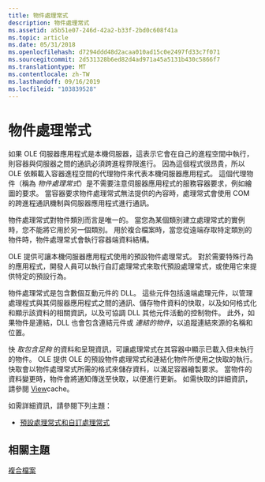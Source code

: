 ```yaml
---
title: 物件處理常式
description: 物件處理常式
ms.assetid: a5b51e07-246d-42a2-b33f-2bd0c608f41a
ms.topic: article
ms.date: 05/31/2018
ms.openlocfilehash: d7294ddd48d2acaa010ad15c0e2497fd33c7f071
ms.sourcegitcommit: 2d531328b6ed82d4ad971a45a5131b430c5866f7
ms.translationtype: MT
ms.contentlocale: zh-TW
ms.lasthandoff: 09/16/2019
ms.locfileid: "103839528"
---
```

# <a name="object-handlers"></a>物件處理常式

如果 OLE 伺服器應用程式是本機伺服器，這表示它會在自己的進程空間中執行，則容器與伺服器之間的通訊必須跨進程界限進行。 因為這個程式很昂貴，所以 OLE 依賴載入容器進程空間的代理物件來代表本機伺服器應用程式。 這個代理物件（稱為 *物件處理常式*）是不需要注意伺服器應用程式的服務容器要求，例如繪圖的要求。 當容器要求物件處理常式無法提供的內容時，處理常式會使用 COM 的跨進程通訊機制與伺服器應用程式進行通訊。

物件處理常式對物件類別而言是唯一的。 當您為某個類別建立處理常式的實例時，您不能將它用於另一個類別。 用於複合檔案時，當您從遠端存取特定類別的物件時，物件處理常式會執行容器端資料結構。

OLE 提供可讓本機伺服器應用程式使用的預設物件處理常式。 對於需要特殊行為的應用程式，開發人員可以執行自訂處理常式來取代預設處理常式，或使用它來提供特定的預設行為。

物件處理常式是包含數個互動元件的 DLL。 這些元件包括遠端處理元件，以管理處理程式與其伺服器應用程式之間的通訊、儲存物件資料的快取，以及如何格式化和顯示該資料的相關資訊，以及可協調 DLL 其他元件活動的控制物件。 此外，如果物件是連結，DLL 也會包含連結元件或 *連結的物件*，以追蹤連結來源的名稱和位置。

快 *取包含足夠* 的資料和呈現資訊，可讓處理常式在其容器中顯示已載入但未執行的物件。 OLE 提供 OLE 的預設物件處理常式和連結化物件所使用之快取的執行。 快取會以物件處理常式所需的格式來儲存資料，以滿足容器繪製要求。 當物件的資料變更時，物件會將通知傳送至快取，以便進行更新。 如需快取的詳細資訊，請參閱 [View](view-caching.md)cache。

如需詳細資訊，請參閱下列主題：

-   [預設處理常式和自訂處理常式](the-default-handler-and-custom-handlers.md)

## <a name="related-topics"></a>相關主題

<dl> <dt>

[複合檔案](compound-documents.md)
</dt> </dl>

 

 




